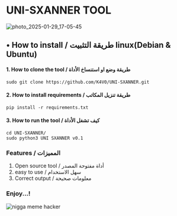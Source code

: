 # UNI-SXANNER TOOL

![photo_2025-01-29_17-05-45](https://github.com/user-attachments/assets/ffd86dd8-21d4-4be2-b7f8-29132b357a13)





## • How to install / طريقة التثبيت  linux(Debian & Ubuntu)


#### 1. How to clone the tool / طريقة وضع او استنساخ الأداة 

```
sudo git clone https://github.com/K4V0/UNI-SXANNER.git
```

#### 2. How to install requirements / طريقة تنزيل المكاتب


```
pip install -r requirements.txt
```
#### 3. How to run the tool / كيف تشغل الأداة
```
cd UNI-SXANNER/
sudo python3 UNI SXANNER v0.1
```
   
    
###   Features / المميزات
1. Open source tool / أداة مفتوحة المصدر
2. easy to use / سهل الاستخدام
3. Correct output / معلومات صحيحة



 
 ###  Enjoy...!



  
  
  ![nigga meme hacker](https://github.com/user-attachments/assets/2c72138d-62b8-4e7b-bc29-6dff09f43e6c)
